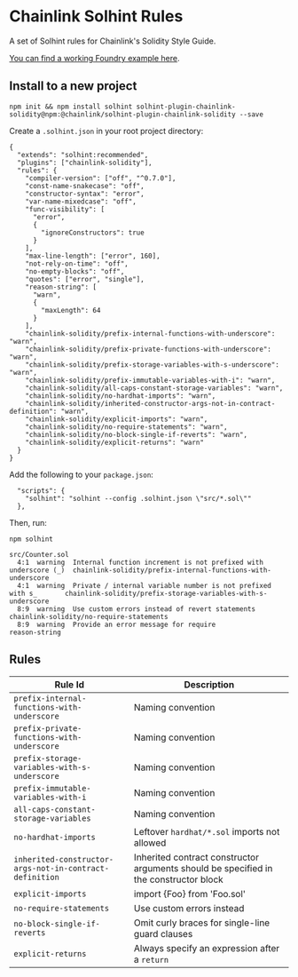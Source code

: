 # Chainlink Solhint Rules

A set of Solhint rules for Chainlink's Solidity Style Guide.

[You can find a working Foundry example here](https://github.com/smartcontractkit/chainlink-solhint-rules-example).

## Install to a new project

```
npm init && npm install solhint solhint-plugin-chainlink-solidity@npm:@chainlink/solhint-plugin-chainlink-solidity --save
```

Create a `.solhint.json` in your root project directory:

```
{
  "extends": "solhint:recommended",
  "plugins": ["chainlink-solidity"],
  "rules": {
    "compiler-version": ["off", "^0.7.0"],
    "const-name-snakecase": "off",
    "constructor-syntax": "error",
    "var-name-mixedcase": "off",
    "func-visibility": [
      "error",
      {
        "ignoreConstructors": true
      }
    ],
    "max-line-length": ["error", 160],
    "not-rely-on-time": "off",
    "no-empty-blocks": "off",
    "quotes": ["error", "single"],
    "reason-string": [
      "warn",
      {
        "maxLength": 64
      }
    ],
    "chainlink-solidity/prefix-internal-functions-with-underscore": "warn",
    "chainlink-solidity/prefix-private-functions-with-underscore": "warn",
    "chainlink-solidity/prefix-storage-variables-with-s-underscore": "warn",
    "chainlink-solidity/prefix-immutable-variables-with-i": "warn",
    "chainlink-solidity/all-caps-constant-storage-variables": "warn",
    "chainlink-solidity/no-hardhat-imports": "warn",
    "chainlink-solidity/inherited-constructor-args-not-in-contract-definition": "warn",
    "chainlink-solidity/explicit-imports": "warn",
    "chainlink-solidity/no-require-statements": "warn",
    "chainlink-solidity/no-block-single-if-reverts": "warn",
    "chainlink-solidity/explicit-returns": "warn"
  }
}
```

Add the following to your `package.json`:

```
  "scripts": {
    "solhint": "solhint --config .solhint.json \"src/*.sol\""
  },
```

Then, run:

```
npm solhint

src/Counter.sol
  4:1  warning  Internal function increment is not prefixed with underscore (_)  chainlink-solidity/prefix-internal-functions-with-underscore
  4:1  warning  Private / internal variable number is not prefixed with s_       chainlink-solidity/prefix-storage-variables-with-s-underscore
  8:9  warning  Use custom errors instead of revert statements                   chainlink-solidity/no-require-statements
  8:9  warning  Provide an error message for require                             reason-string
```

## Rules

| Rule Id                                                 | Description                                                                           |
|---------------------------------------------------------|---------------------------------------------------------------------------------------|
| `prefix-internal-functions-with-underscore`             | Naming convention                                                                     |
| `prefix-private-functions-with-underscore`              | Naming convention                                                                     |
| `prefix-storage-variables-with-s-underscore`            | Naming convention                                                                     |
| `prefix-immutable-variables-with-i`                     | Naming convention                                                                     |
| `all-caps-constant-storage-variables`                   | Naming convention                                                                     |
| `no-hardhat-imports`                                    | Leftover `hardhat/*.sol` imports not allowed                                          |
| `inherited-constructor-args-not-in-contract-definition` | Inherited contract constructor arguments should be specified in the constructor block |
| `explicit-imports`                                      | import {Foo} from 'Foo.sol'                                                           |
| `no-require-statements`                                 | Use custom errors instead                                                             |
| `no-block-single-if-reverts`                            | Omit curly braces for single-line guard clauses                                       |
| `explicit-returns`                                      | Always specify an expression after a `return`                                         |
